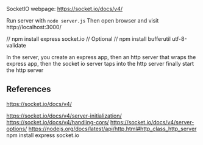 SocketIO webpage: https://socket.io/docs/v4/

Run server with `node server.js`
Then open browser and visit http://localhost:3000/

// npm install express socket.io
// Optional
// npm install bufferutil utf-8-validate


In the server, you create an express app, then an http server that wraps the express app, then the socket io server taps into the http server
finally start the http server

## References

https://socket.io/docs/v4/

https://socket.io/docs/v4/server-initialization/
https://socket.io/docs/v4/handling-cors/
https://socket.io/docs/v4/server-options/
https://nodejs.org/docs/latest/api/http.html#http_class_http_server
npm install express socket.io